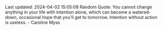 Last updated: 2024-04-02 15:05:08
Random Quote: You cannot change anything in your life with intention alone, which can become a watered-down, occasional hope that you'll get to tomorrow. Intention without action is useless. - Caroline Myss
